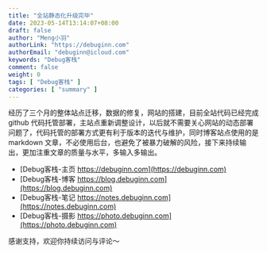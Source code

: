 ```yaml
---
title: "全站静态化升级完毕"
date: 2023-05-14T13:14:07+08:00
draft: false
author: "Meng小羽"
authorLink: "https://debuginn.com"
authorEmail: "debuginn@icloud.com"
keywords: "Debug客栈"
comment: false
weight: 0
tags: [ "Debug客栈" ]
categories: [ "summary" ]
---
```


经历了三个月的整体站点迁移，数据的修复，网站的搭建，目前全站代码已经完成 github 代码托管部署，主站点重新调整设计，以后就不需要关心网站的动态部署问题了，代码托管的部署方式更有利于版本的迭代与维护，同时博客站点使用的是 markdown 文章，不必使用后台，也避免了被暴力破解的风险，接下来持续输出，更加注重文章的质量与水平，多输入多输出。

- [Debug客栈-主页 https://debuginn.com](https://debuginn.com)
- [Debug客栈-博客 https://blog.debuginn.com](https://blog.debuginn.com)
- [Debug客栈-笔记 https://notes.debuginn.com](https://notes.debuginn.com)
- [Debug客栈-摄影 https://photo.debuginn.com](https://photo.debuginn.com)

感谢支持，欢迎你持续访问与评论～